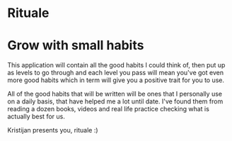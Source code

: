 # Rituale
# Grow with small habits

This application will contain all the good habits I could think of,
then put up as levels to go through and each level you pass will mean
you've got even more good habits which in term will give you a positive
trait for you to use.

All of the good habits that will be written will be ones that I personally
use on a daily basis, that have helped me a lot until date. I've found
them from reading a dozen books, videos and real life practice checking
what is actually best for us.

Kristijan presents you, rituale :)
